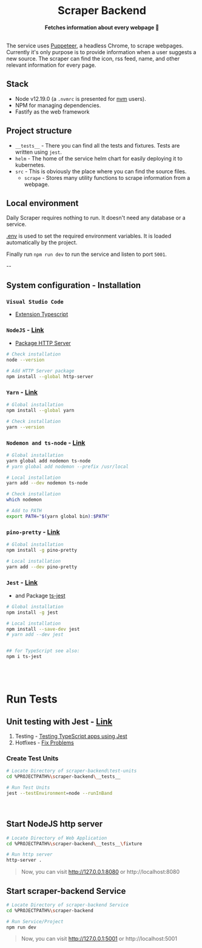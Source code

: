 <div align="center">
  <h1>Scraper Backend</h1>
  <strong>Fetches information about every webpage 🤖</strong>
</div>
<br>
<p align="center">
  <a href="">

  </a>
</p>

The service uses [Puppeteer](https://github.com/puppeteer/puppeteer), a headless Chrome, to scrape webpages.
Currently it's only purpose is to provide information when a user suggests a new source.
The scraper can find the icon, rss feed, name, and other relevant information for every page.

## Stack

* Node v12.19.0 (a `.nvmrc` is presented for [nvm](https://github.com/nvm-sh/nvm) users).
* NPM for managing dependencies.
* Fastify as the web framework

## Project structure

* `__tests__` - There you can find all the tests and fixtures. Tests are written using `jest`.
* `helm` - The home of the service helm chart for easily deploying it to kubernetes.
* `src` - This is obviously the place where you can find the source files.
  * `scrape` - Stores many utility functions to scrape information from a webpage.

## Local environment

Daily Scraper requires nothing to run. It doesn't need any database or a service.

[.env](.env) is used to set the required environment variables. It is loaded automatically by the project.

Finally run `npm run dev` to run the service and listen to port `5001`.

--


## System configuration - Installation

### `Visual Studio Code` 
* [Extension Typescript](https://marketplace.visualstudio.com/items?itemName=TypeScriptTeam.typescript-474)

### `NodeJS` - [Link](https://nodejs.org/) 
* [Package HTTP Server](https://www.npmjs.com/package/http-server)
```bash
# Check installation
node --version

# Add HTTP Server package
npm install --global http-server
```

### `Yarn` - [Link](https://classic.yarnpkg.com/lang/en/docs/install/)
```bash
# Global installation
npm install --global yarn

# Check installation
yarn --version
```

### `Nodemon and ts-node` - [Link](https://blog.logrocket.com/configuring-nodemon-with-typescript/)
```bash
# Global installation
yarn global add nodemon ts-node
# yarn global add nodemon --prefix /usr/local

# Local installation
yarn add --dev nodemon ts-node

# Check installation
which nodemon

# Add to PATH
export PATH="$(yarn global bin):$PATH"
```

### `pino-pretty` - [Link](https://npm.io/package/pino-pretty)
```bash
# Global installation
npm install -g pino-pretty

# Local installation
yarn add --dev pino-pretty

```

### `Jest` - [Link](https://jestjs.io/docs/getting-started)
* and Package [ts-jest](https://www.npmjs.com/package/ts-jest)

```bash
# Global installation
npm install -g jest

# Local installation
npm install --save-dev jest
# yarn add --dev jest


## for TypeScript see also:
npm i ts-jest
```

<br />




<br />

# Run Tests

## Unit testing with Jest - [Link](https://jestjs.io/docs/getting-started)

1. Testing - [Testing TypeScript apps using Jest](https://blog.logrocket.com/testing-typescript-apps-using-jest/)
2. Hotfixes - [Fix Problems](https://medium.com/@joenjenga/its-jest-common-problem-faced-using-jest-9905e96db8a)


### Create Test Units
```bash
# Locate Directory of scraper-backend\test-units
cd %PROJECTPATH%\scraper-backend\__tests__

# Run Test Units
jest --testEnvironment=node --runInBand
```



<br />

## Start NodeJS http server
```bash
# Locate Directory of Web Application
cd %PROJECTPATH%\scraper-backend\__tests__\fixture

# Run http server
http-server .
```
> Now, you can visit http://127.0.0.1:8080 or http://localhost:8080


## Start scraper-backend Service
```bash
# Locate Directory of scraper-backend Service
cd %PROJECTPATH%\scraper-backend

# Run Service/Project
npm run dev
```
> Now, you can visit http://127.0.0.1:5001 or http://localhost:5001

